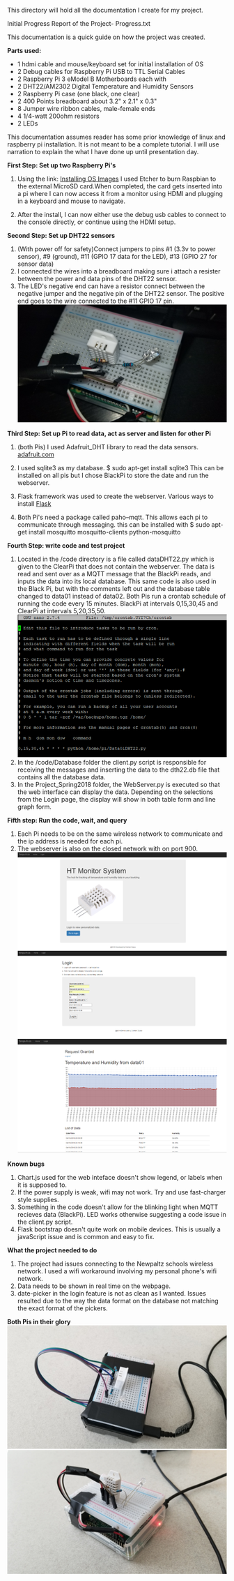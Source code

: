 This directory will hold all the documentation I create for my project.

Initial Progress Report of the Project- Progress.txt

This documentation is a quick guide on how the project was created.

**Parts used:**

* 1 hdmi cable and mouse/keyboard set for initial installation of OS
* 2 Debug cables for Raspberry Pi USB to TTL Serial Cables
* 2 Raspberry Pi 3 eModel B Motherboards each with
* 2 DHT22/AM2302 Digital Temperature and Humidity Sensors
* 2 Raspberry Pi case (one black, one clear)
* 2 400 Points breadboard about 3.2" x 2.1" x 0.3"
* 8 Jumper wire ribbon cables, male-female ends
* 4 1/4-watt 200ohm resistors
* 2 LEDs
   
This documentation assumes reader has some prior knowledge of linux and raspberry pi installation. It is not meant to be a complete tutorial. I will use narration to explain the what I have done up until presentation day.

**First Step: Set up two Raspberry Pi's**

1. Using the link: [Installing OS Images](https://www.raspberrypi.org/documentation/installation/installing-images/README.md) I used Etcher to burn Raspbian to the external MicroSD card.When completed, the card gets inserted into a pi where I can now access it from a monitor using HDMI and plugging in a keyboard and mouse to navigate. 

2. After the install, I can now either use the debug usb cables to connect to the console directly, or continue using the HDMI setup.

**Second Step: Set up DHT22 sensors**

1. (With power off for safety)Connect jumpers to pins #1 (3.3v to power sensor), #9 (ground), #11 (GPIO 17 data for the LED), #13 (GPIO 27 for sensor data)
2. I connected the wires into a breadboard making sure i attach a resister between the power and data pins of the DHT22 sensor.
3. The LED's negative end can have a resistor connect between the negative jumper and the negative pin of the DHT22 sensor. The positive end goes to the wire connected to the #11 GPIO 17 pin.
![Board](../misc/board.jpg)

**Third Step: Set up Pi to read data, act as server and listen for other Pi**
1. (both Pis) I used Adafruit_DHT library to read the data sensors. [adafruit.com](https://learn.adafruit.com/dht-humidity-sensing-on-raspberry-pi-with-gdocs-logging/software-install-updated)
2. I used sqlite3 as my database. $ sudo apt-get install sqlite3 This can be installed on all pis but I chose BlackPi to store the date and run the webserver. 

3. Flask framework was used to create the webserver. Various ways to install [Flask](http://flask.pocoo.org/docs/0.12/installation/)
4. Both Pi's need a package called paho–mqtt. This allows each pi to communicate through messaging. this can be installed with $ sudo apt-get install mosquitto mosquitto-clients python-mosquitto

**Fourth Step: write code and test project**
1. Located in the /code directory is a file called dataDHT22.py which is given to the ClearPi that does not contain the webserver. The data is read and sent over as a MQTT message that the BlackPi reads, and inputs the data into its local database. This same code is also used in the Black Pi, but with the comments left out and the database table changed to data01 instead of data02. Both Pis run a crontab schedule of running the code every 15 minutes. BlackPi at intervals 0,15,30,45 and ClearPi at intervals 5,20,35,50.
![Crontab](../misc/crontab.PNG)
2. In the /code/Database folder the client.py script is responsible for receiving the messages and inserting the data to the dth22.db file that contains all the database data.
3. In the Project_Spring2018 folder, the WebServer.py is executed so that the web interface can display the data. Depending on the selections from the Login page, the display will show in both table form and line graph form.

**Fifth step: Run the code, wait, and query**
1. Each Pi needs to be on the same wireless network to communicate and the ip address is needed for each pi. 
2. The webserver is also on the closed network with on port 900. 
![Home](../misc/home.PNG)
![Login](../misc/login.PNG)
![Data](../misc/data.PNG)


**Known bugs**
1. Chart.js used for the web inteface doesn't show legend, or labels when it is supposed to.
2. If the power supply is weak, wifi may not work. Try and use fast-charger style supplies.
3. Something in the code doesn't allow for the blinking light when MQTT recieves data (BlackPi). LED works otherwise suggesting a code issue in the client.py script. 
4. Flask bootstrap doesn't quite work on mobile devices. This is usually a javaScript issue and is common and easy to fix.

**What the project needed to do**
1. The project had issues connecting to the Newpaltz schools wireless network. I used a wifi workaround involving my personal phone's wifi network.
2. Data needs to be shown in real time on the webpage.
3. date-picker in the login feature is not as clean as I wanted. Issues resulted due to the way the data format on the database not matching the exact format of the pickers.

**Both Pis in their glory**
![Black](../misc/black.jpg)
![Clear](../misc/clear.jpg)
